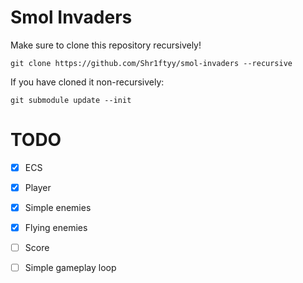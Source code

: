 # Smol Invaders

Make sure to clone this repository recursively!
```
git clone https://github.com/Shr1ftyy/smol-invaders --recursive
```

If you have cloned it non-recursively:
```
git submodule update --init
```

# TODO
- [x] ECS
- [x] Player
- [x] Simple enemies
- [x] Flying enemies
- [ ] Score
- [ ] Simple gameplay loop

